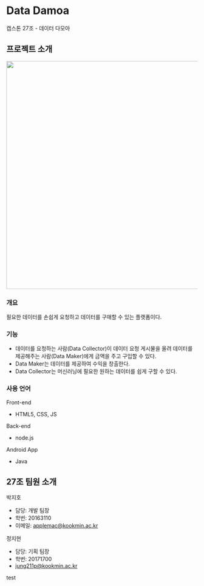 <!-- Data Damoa -->
# Data Damoa
캡스톤 27조 - 데이터 다모아
## 프로젝트 소개

<img width="600" src="https://user-images.githubusercontent.com/6459539/113539084-e0829300-9617-11eb-8df6-cff2dc69ff7b.png">


### 개요
필요한 데이터를 손쉽게 요청하고 데이터를 구매할 수 있는 플랫폼이다. 

### 기능
* 데이터를 요청하는 사람(Data Collector)이 데이터 요청 게시물을 올려 데이터를 제공해주는 사람(Data Maker)에게 금액을 주고 구입할 수 있다.
* Data Maker는 데이터를 제공하여 수익을 창출한다.
* Data Collector는 머신러닝에 필요한 원하는 데이터를 쉽게 구할 수 있다.

### 사용 언어

Front-end
 * HTML5, CSS, JS

Back-end
 * node.js

Android App
 * Java


## 27조 팀원 소개

박지호
 * 담당: 개발 팀장
 * 학번: 20163110
 * 이메일: applemac@kookmin.ac.kr

정지현
 * 담당: 기획 팀장
 * 학번: 20171700
 * jung211p@kookmin.ac.kr

test

